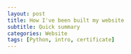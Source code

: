 ```yaml
---
layout: post
title: How I've been built my website
subtitle: Quick summary
categories: Website
tags: [Python, intro, certificate]
---
```

